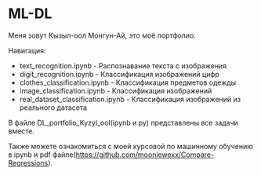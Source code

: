 # ML-DL
Меня зовут Кызыл-оол Монгун-Ай, это моё портфолио.

Навигация:

- text_recognition.ipynb - Распознавание текста с изображения
- digit_recognition.ipynb - Классификация изображений цифр
- clothes_classification.ipynb - Классификация предметов одежды
- image_classification.ipynb - Классификация изображений
- real_dataset_classification.ipynb - Классификация изображений из реального датасета

В файле DL_portfolio_Kyzyl_ool(ipynb и py) представлены все задачи вместе.

Также можете ознакомиться с моей курсовой по машинному обучению в ipynb и pdf файле(https://github.com/mooniewexx/Compare-Regressions).

